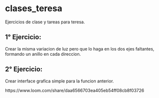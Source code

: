 # clases_teresa
Ejercicios de clase y tareas para teresa.

<h2>1° Ejercicio:</h2>
<p>Crear la misma variacion de luz pero que lo haga en los dos ejes faltantes, formando un anillo en cada direccion.</p>
<h2>2° Ejercicio:</h2>
<p>Crear interface grafica simple para la funcion anterior.</p>
https://www.loom.com/share/daa6566703ea405eb54ff08cb8f03726
